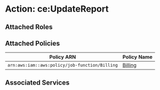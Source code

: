 # Action: ce:UpdateReport

## Attached Roles

## Attached Policies

| Policy ARN | Policy Name |
|------------|-------------|
| `arn:aws:iam::aws:policy/job-function/Billing` | [Billing](../policies.md#billing) |

## Associated Services

